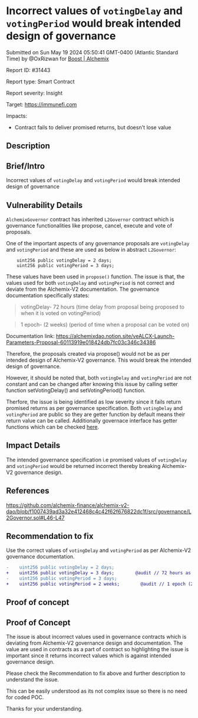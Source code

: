 
# Incorrect values of `votingDelay` and `votingPeriod` would break intended design of governance

Submitted on Sun May 19 2024 05:50:41 GMT-0400 (Atlantic Standard Time) by @OxRizwan for [Boost | Alchemix](https://immunefi.com/bounty/alchemix-boost/)

Report ID: #31443

Report type: Smart Contract

Report severity: Insight

Target: https://immunefi.com

Impacts:
- Contract fails to deliver promised returns, but doesn't lose value

## Description
## Brief/Intro
Incorrect values of `votingDelay` and `votingPeriod` would break intended design of governance

## Vulnerability Details

`AlchemixGovernor` contract has inherited `L2Governor` contract which is governance functionalities like propose, cancel, execute and vote of proposals.

One of the important aspects of any governance proposals are `votingDelay` and `votingPeriod` and these are used as below in abstract `L2Governor`:

```solidity
    uint256 public votingDelay = 2 days;
    uint256 public votingPeriod = 3 days;
```
These values have been used in `propose()` function. The issue is that, the values used for both `votingDelay` and `votingPeriod` is not correct and deviate from the Alchemix-V2 documentation. The governance documentation specifically states:

> votingDelay- 72 hours (time delay from proposal being proposed to when it is voted on votingPeriod)

> 1 epoch- (2 weeks) (period of time when a proposal can be voted on) 

Documentation link: https://alchemixdao.notion.site/veALCX-Launch-Parameters-Proposal-60113919e018424db7fc03c346c34386

Therefore, the proposals created via propose() would not be as per intended design of Alchemix-V2 governance. This would break the intended design of governance.

However, it should be noted that, both `votingDelay` and `votingPeriod` are not constant and can be changed after knowing this issue by calling setter function setVotingDelay() and setVotingPeriod() function.

Therfore, the issue is being identified as low severity since it fails return promised returns as per governance specification. Both `votingDelay` and `votingPeriod` are public so they are getter function by default means their return value can be called. Additionally governace interface has getter functions which can be checked [here](https://github.com/alchemix-finance/alchemix-v2-dao/blob/f1007439ad3a32e412468c4c42f62f676822dc1f/src/interfaces/IGovernor.sol#L133-L147).

## Impact Details
The intended governance specification i.e promised values of `votingDelay` and `votingPeriod` would be returned incorrect thereby breaking Alchemix-V2 governance design.

## References
https://github.com/alchemix-finance/alchemix-v2-dao/blob/f1007439ad3a32e412468c4c42f62f676822dc1f/src/governance/L2Governor.sol#L46-L47

## Recommendation to fix
Use the correct values of `votingDelay` and `votingPeriod` as per Alchemix-V2 governance documentation.

```diff
-    uint256 public votingDelay = 2 days;
+    uint256 public votingDelay = 3 days;        @audit // 72 hours as per docs
-    uint256 public votingPeriod = 3 days;
+    uint256 public votingPeriod = 2 weeks;        @audit // 1 epoch (2 weeks) as per docs
```

        
## Proof of concept
## Proof of Concept
The issue is about incorrect values used in governance contracts which is deviating from Alchemix-V2 governance design and documentation. The value are used in contracts as a part of contract so highlighting the issue is important since it returns incorrect values which is against intended governance design.

Please check the Recommendation to fix above and further description to understand the issue. 

This can be easily understood as its not complex issue so there is no need for coded POC.

Thanks for your understanding.